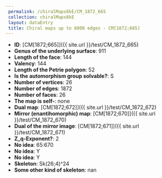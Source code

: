```yaml
--- 
 permalink: /chiralMaps6kE/CM_1872_665 
 collection: chiralMaps6kE
 layout: dataEntry
 title: Chiral maps up to 6000 edges - CM[1872;665]
---
```


- **ID**: [CM[1872;665]]({{ site.url }}/test/CM_1872_665)
- **Genus of the underlying surface**: 911
- **Length of the face**: 144
- **Valency**: 144
- **Length of the Petrie polygon**: 52
- **Is the automorphism group solvable?**: S
- **Number of vertices**: 26
- **Number of edges**: 1872
- **Number of faces**: 26
- **The map is self-**: none
- **Dual map**: [CM[1872;672]]({{ site.url }}/test/CM_1872_672)
- **Mirror (enantihomorphic) map**: [CM[1872;670]]({{ site.url }}/test/CM_1872_670)
- **Dual of the mirror image**: [CM[1872;671]]({{ site.url }}/test/CM_1872_671)
- **Z_q-Exponent?**: 2
- **No idea**:  65:670
- **No idea**: Y
- **No idea**: Y
- **Skeleton**: Sk(26;4)^24
- **Some other kind of skeleton**: nan
